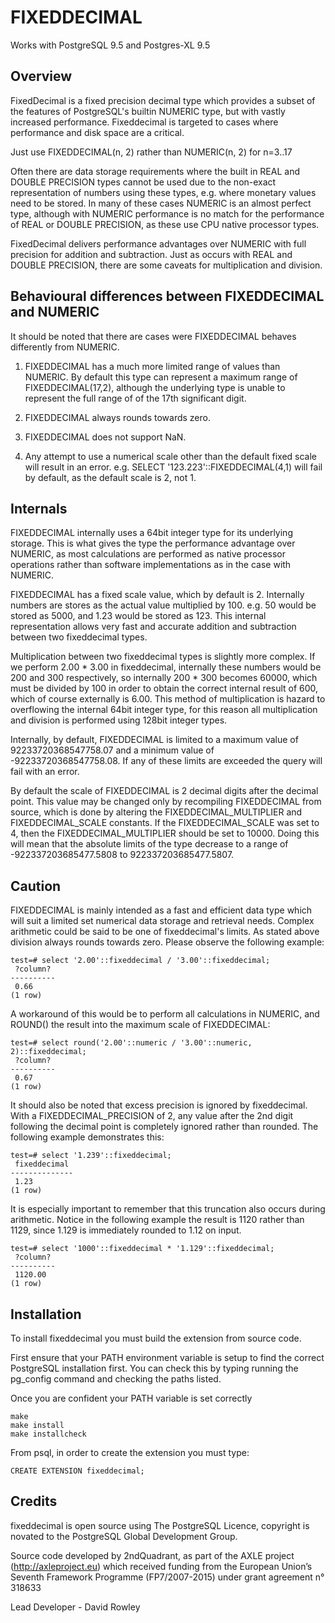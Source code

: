 FIXEDDECIMAL
============

Works with PostgreSQL 9.5 and Postgres-XL 9.5

Overview
--------

FixedDecimal is a fixed precision decimal type which provides a subset of the
features of PostgreSQL's builtin NUMERIC type, but with vastly increased
performance. Fixeddecimal is targeted to cases where performance and disk space
are a critical.

Just use FIXEDDECIMAL(n, 2) rather than NUMERIC(n, 2) for n=3..17

Often there are data storage requirements where the built in REAL and
DOUBLE PRECISION types cannot be used due to the non-exact representation of
numbers using these types, e.g. where monetary values need to be stored. In many
of these cases NUMERIC is an almost perfect type, although with NUMERIC
performance is no match for the performance of REAL or DOUBLE PRECISION, as
these use CPU native processor types. 

FixedDecimal delivers performance advantages over NUMERIC with full precision for
addition and subtraction. Just as occurs with REAL and DOUBLE PRECISION, there
are some caveats for multiplication and division.

Behavioural differences between FIXEDDECIMAL and NUMERIC
--------------------------------------------------------

It should be noted that there are cases were FIXEDDECIMAL behaves differently
from NUMERIC.

1.	FIXEDDECIMAL has a much more limited range of values than NUMERIC. By
	default this type can represent a maximum range of FIXEDDECIMAL(17,2),
	although the underlying type is unable to represent the full range of
	of the 17th significant digit.

2.	FIXEDDECIMAL always rounds towards zero.

3.	FIXEDDECIMAL does not support NaN.

4.	Any attempt to use a numerical scale other than the default fixed scale
	will result in an error. e.g. SELECT '123.223'::FIXEDDECIMAL(4,1) will fail
	by default, as the default scale is 2, not 1.

Internals
---------

FIXEDDECIMAL internally uses a 64bit integer type for its underlying storage.
This is what gives the type the performance advantage over NUMERIC, as most
calculations are performed as native processor operations rather than software
implementations as in the case with NUMERIC.

FIXEDDECIMAL has a fixed scale value, which by default is 2. Internally numbers
are stores as the actual value multiplied by 100. e.g. 50 would be stored as
5000, and 1.23 would be stored as 123. This internal representation allows very
fast and accurate addition and subtraction between two fixeddecimal types.

Multiplication between two fixeddecimal types is slightly more complex.  If we
perform 2.00 * 3.00 in fixeddecimal, internally these numbers would be 200 and
300 respectively, so internally 200 * 300 becomes 60000, which must be divided
by 100 in order to obtain the correct internal result of 600, which of course
externally is 6.00. This method of multiplication is hazard to overflowing the
internal 64bit integer type, for this reason all multiplication and division is
performed using 128bit integer types.

Internally, by default, FIXEDDECIMAL is limited to a maximum value of
92233720368547758.07 and a minimum value of -92233720368547758.08. If any of
these limits are exceeded the query will fail with an error.

By default the scale of FIXEDDECIMAL is 2 decimal digits after the decimal
point. This value may be changed only by recompiling FIXEDDECIMAL from source,
which is done by altering the FIXEDDECIMAL_MULTIPLIER and FIXEDDECIMAL_SCALE
constants. If the FIXEDDECIMAL_SCALE was set to 4, then the
FIXEDDECIMAL_MULTIPLIER should be set to 10000. Doing this will mean that the
absolute limits of the type decrease to a range of -922337203685477.5808 to
922337203685477.5807.

Caution
-------

FIXEDDECIMAL is mainly intended as a fast and efficient data type which will
suit a limited set numerical data storage and retrieval needs. Complex
arithmetic could be said to be one of fixeddecimal's limits. As stated above
division always rounds towards zero. Please observe the following example:

```
test=# select '2.00'::fixeddecimal / '3.00'::fixeddecimal;
 ?column?
----------
 0.66
(1 row)
```

A workaround of this would be to perform all calculations in NUMERIC, and
ROUND() the result into the maximum scale of FIXEDDECIMAL:

```
test=# select round('2.00'::numeric / '3.00'::numeric, 2)::fixeddecimal;
 ?column?
----------
 0.67
(1 row)
```

It should also be noted that excess precision is ignored by fixeddecimal.
With a FIXEDDECIMAL_PRECISION of 2, any value after the 2nd digit following
the decimal point is completely ignored rather than rounded. The following
example demonstrates this:

```
test=# select '1.239'::fixeddecimal;
 fixeddecimal
--------------
 1.23
(1 row)
```

It is especially important to remember that this truncation also occurs during
arithmetic. Notice in the following example the result is 1120 rather than
1129, since 1.129 is immediately rounded to 1.12 on input.

```
test=# select '1000'::fixeddecimal * '1.129'::fixeddecimal;
 ?column?
----------
 1120.00
(1 row)
```

Installation
------------

To install fixeddecimal you must build the extension from source code.

First ensure that your PATH environment variable is setup to find the correct
PostgreSQL installation first. You can check this by typing running the
pg_config command and checking the paths listed.

Once you are confident your PATH variable is set correctly

```
make
make install
make installcheck
```

From psql, in order to create the extension you must type:

```
CREATE EXTENSION fixeddecimal;
```

Credits
-------

fixeddecimal is open source using The PostgreSQL Licence, copyright is novated to the PostgreSQL Global Development Group.

Source code developed by 2ndQuadrant, as part of the AXLE project (http://axleproject.eu) which received funding from the European Union’s Seventh Framework Programme (FP7/2007-2015) under grant agreement n° 318633

Lead Developer - David Rowley
